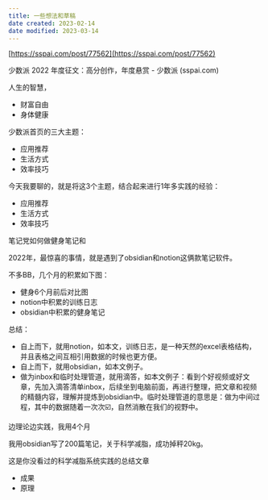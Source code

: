 ```yaml
---
title: 一些想法和草稿
date created: 2023-02-14
date modified: 2023-03-14
---
```


[https://sspai.com/post/77562](https://sspai.com/post/77562)

少数派 2022 年度征文：高分创作，年度悬赏 - 少数派 (sspai.com)

人生的智慧，

- 财富自由
- 身体健康

少数派首页的三大主题：

- 应用推荐
- 生活方式
- 效率技巧

今天我要聊的，就是将这3个主题，结合起来进行1年多实践的经验：

- 应用推荐
- 生活方式
- 效率技巧

笔记党如何做健身笔记和

2022年，最惊喜的事情，就是遇到了obsidian和notion这俩款笔记软件。

不多BB，几个月的积累如下图：

- 健身6个月前后对比图
- notion中积累的训练日志
- obsidian中积累的健身笔记

总结：

- 自上而下，就用notion，如本文，训练日志，是一种天然的excel表格结构，并且表格之间互相引用数据的时候也更方便。
- 自上而下，就用obsidian，如本文例子。
- 做为inbox和临时处理管道，就用滴答，如本文例子：看到个好视频或好文章，先加入滴答清单inbox，后续坐到电脑前面，再进行整理，把文章和视频的精髓内容，理解并提炼到obsidian中。临时处理管道的意思是：做为中间过程，其中的数据随着一次次☑️，自然消散在我们的视野中。

边理论边实践，我用4个月

我用obsidian写了200篇笔记，关于科学减脂，成功掉秤20kg。

这是你没看过的科学减脂系统实践的总结文章

- 成果
- 原理
